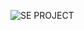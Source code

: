![SE PROJECT](https://user-images.githubusercontent.com/106469425/190478629-a7eec930-c8b9-46fc-ba95-283d88235972.png)

